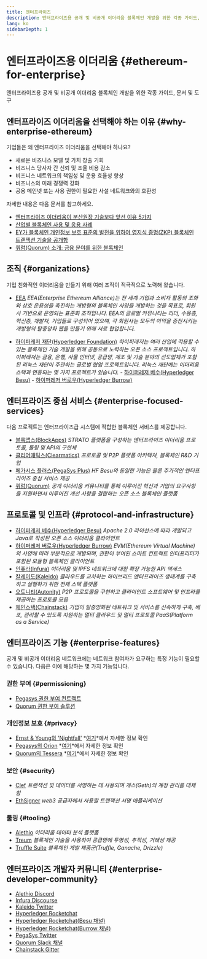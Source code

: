 ```yaml
---
title: 엔터프라이즈
description: 엔터프라이즈용 공개 및 비공개 이더리움 블록체인 개발을 위한 각종 가이드, 문서 및 도구
lang: ko
sidebarDepth: 1
---
```


# 엔터프라이즈용 이더리움 {#ethereum-for-enterprise}

<div class="featured">엔터프라이즈용 공개 및 비공개 이더리움 블록체인 개발을 위한 각종 가이드, 문서 및 도구</div>

## 엔터프라이즈 이더리움을 선택해야 하는 이유 {#why-enterprise-ethereum}

기업들은 왜 엔터프라이즈 이더리움을 선택해야 하나요?

- 새로운 비즈니스 모델 및 가치 창출 기회
- 비즈니스 당사자 간 신뢰 및 조율 비용 감소
- 비즈니스 네트워크의 책임성 및 운용 효율성 향상
- 비즈니스의 미래 경쟁력 강화
- 공용 메인넷 또는 사용 권한이 필요한 사설 네트워크와의 호환성

자세한 내용은 다음 문서를 참고하세요.

- [엔터프라이즈 이더리움이 분산원장 기술보다 앞선 이유 5가지](https://media.consensys.net/5-reasons-why-enterprise-ethereum-is-so-much-more-than-a-distributed-ledger-technology-c9a89db82cb5)
- [산업별 블록체인 사용 및 응용 사례](https://media.consensys.net/enterprise-ethereum-blockchain-use-cases-and-applications-by-industry-3914d1210049)
- [EY가 블록체인 개인정보 보호 표준의 발전을 위하여 영지식 증명(ZKP) 블록체인 트랜잭션 기술을 공개함](https://www.ey.com/en_gl/news/2019/04/ey-releases-zero-knowledge-proof-blockchain-transaction-technology-to-the-public-domain-to-advance-blockchain-privacy-standards)
- [쿼럼(Quorum) 소개: 금융 분야를 위한 블록체인](https://medium.com/blockchain-at-berkeley/introduction-to-quorum-blockchain-for-the-financial-sector-58813f84e88c)

## 조직 {#organizations}

기업 친화적인 이더리움을 만들기 위해 여러 조직이 적극적으로 노력해 왔습니다.

- [EEA](https://entethalliance.org/) _EEA(Enterprise Ethereum Alliance)는 전 세계 기업과 소비자 활동의 조화와 상호 운용성을 촉진하는 개방형의 블록체인 사양을 개발하는 것을 목표로, 회원사 기반으로 운영되는 표준화 조직입니다. EEA의 글로벌 커뮤니티는 리더, 수용층, 혁신층, 개발자, 기업들로 구성되어 있으며, 각 회원사는 모두의 이익을 증진시키는 개방형의 탈중앙화 웹을 만들기 위해 서로 협업합니다._

- [하이퍼레저 재단(Hyperledger Foundation)](https://hyperledger.org) _하이퍼레저는 여러 산업에 적용할 수 있는 블록체인 기술 개발을 위해 공동으로 노력하는 오픈 소스 프로젝트입니다. 하이퍼레저는 금융, 은행, 사물 인터넷, 공급망, 제조 및 기술 분야의 선도업체가 포함된 리눅스 재단이 주관하는 글로벌 협업 프로젝트입니다._ _리눅스 재단에는 이더리움 스택과 연동되는 몇 가지 프로젝트가 있습니다._ - [하이퍼레저 베수(Hyperledger Besu)](https://www.hyperledger.org/blog/2019/08/29/announcing-hyperledger-besu) - [하이퍼레저 버로우(Hyperledger Burrow)](https://www.hyperledger.org/projects/hyperledger-burrow)

## 엔터프라이즈 중심 서비스 {#enterprise-focused-services}

다음 프로젝트는 엔터프라이즈급 시스템에 적합한 블록체인 서비스를 제공합니다.

- [블록앱스(BlockApps)](https://blockapps.net/) _STRATO 플랫폼을 구성하는 엔터프라이즈 이더리움 프로토콜, 툴링 및 API의 구현체_
- [클리어매틱스(Clearmatics)](https://www.clearmatics.com/about) _프로토콜 및 P2P 플랫폼 아키텍처, 블록체인 R&D 기업_
- [페가시스 플러스(PegaSys Plus)](https://pegasys.tech/enterprise/) _HF Besu와 동일한 기능은 물론 추가적인 엔터프라이즈 중심 서비스 제공_
- [쿼럼(Quorum)](https://www.goquorum.com/) _공개 이더리움 커뮤니티를 통해 이루어진 혁신과 기업의 요구사항을 지원하면서 이루어진 개선 사항을 결합하는 오픈 소스 블록체인 플랫폼_

## 프로토콜 및 인프라 {#protocol-and-infrastructure}

- [하이퍼레저 베수(Hyperledger Besu)](https://www.hyperledger.org/projects/besu) _Apache 2.0 라이선스에 따라 개발되고 Java로 작성된 오픈 소스 이더리움 클라이언트_
- [하이퍼레저 버로우(Hyperledger Burrow)](https://www.hyperledger.org/projects/hyperledger-burrow) _EVM(Ethereum Virtual Machine)의 사양에 따라 부분적으로 개발되며, 권한이 부여된 스마트 컨트랙트 인터프리터가 포함된 모듈형 블록체인 클라이언트_
- [인퓨라(Infura)](https://infura.io/) _이더리움 및 IPFS 네트워크에 대한 확장 가능한 API 액세스_
- [칼레이도(Kaleido)](https://kaleido.io/) _클라우드를 교차하는 하이브리드 엔터프라이즈 생태계를 구축하고 실행하기 위한 전체 스택 플랫폼_
- [오토니티(Autonity)](https://www.clearmatics.com/about/) _P2P 프로토콜을 구현하고 클라이언트 소프트웨어 및 인프라를 제공하는 프로토콜 모음_
- [체인스택(Chainstack)](https://chainstack.com/) _기업이 탈중앙화된 네트워크 및 서비스를 신속하게 구축, 배포, 관리할 수 있도록 지원하는 멀티 클라우드 및 멀티 프로토콜 PaaS(Platform as a Service)_

## 엔터프라이즈 기능 {#enterprise-features}

공개 및 비공개 이더리움 네트워크에는 네트워크 참여자가 요구하는 특정 기능이 필요할 수 있습니다. 다음은 이에 해당하는 몇 가지 기능입니다.

### 권한 부여 {#permissioning}

- [Pegasys 권한 부여 컨트랙트](https://github.com/PegaSysEng/permissioning-smart-contracts)
- [Quorum 권한 부여 솔루션](https://github.com/jpmorganchase/quorum/wiki/Security)

### 개인정보 보호 {#privacy}

- [Ernst & Young의 'Nightfall'](https://github.com/EYBlockchain/nightfall) *[여기](https://bravenewcoin.com/insights/ernst-and-young-rolls-out-'nightfall-to-enable-private-transactions-on)*에서 자세한 정보 확인
- [Pegasys의 Orion](https://docs.pantheon.pegasys.tech/en/stable/Concepts/Privacy/Privacy-Overview/) *[여기](https://pegasys.tech/privacy-in-pantheon-how-it-works-and-why-your-enterprise-should-care/)*에서 자세한 정보 확인
- [Quorum의 Tessera](https://docs.goquorum.com/en/latest/Privacy/Tessera/Tessera/) *[여기](https://github.com/jpmorganchase/tessera/wiki/How-Tessera-works)*에서 자세한 정보 확인

### 보안 {#security}

- [Clef](https://geth.xircanet/docs/clef/tutorial) _트랜잭션 및 데이터를 서명하는 데 사용되며 게스(Geth)의 계정 관리를 대체함_
- [EthSigner](https://github.com/ConsenSys/ethsigner) _web3 공급자에서 사용할 트랜잭션 서명 애플리케이션_

### 툴링 {#tooling}

- [Alethio](https://explorer.aleth.io/) _이더리움 데이터 분석 플랫폼_
- [Treum](https://treum.io/) _블록체인 기술을 사용하여 공급망에 투명성, 추적성, 거래성 제공_
- [Truffle Suite](https://trufflesuite.com) _블록체인 개발 제품군(Truffle, Ganache, Drizzle)_

## 엔터프라이즈 개발자 커뮤니티 {#enterprise-developer-community}

- [Alethio Discord](https://discord.gg/d2t8NuU)
- [Infura Discourse](https://community.infura.io/)
- [Kaleido Twitter](https://twitter.com/Kaleido_io)
- [Hyperledger Rocketchat](https://chat.hyperledger.org/)
- [Hyperledger Rocketchat(Besu 채널)](https://chat.hyperledger.org/channel/besu)
- [Hyperledger Rocketchat(Burrow 채널)](https://chat.hyperledger.org/channel/burrow)
- [PegaSys Twitter](https://twitter.com/Kaleido_io)
- [Quorum Slack 채널](http://bit.ly/quorum-slack)
- [Chainstack Gitter](https://gitter.im/chainstack/Lobby)
